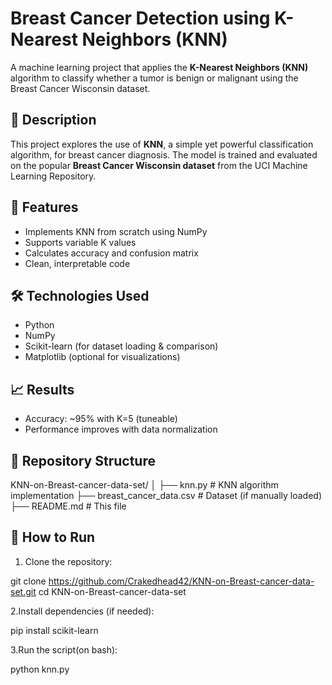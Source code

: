 # Breast Cancer Detection using K-Nearest Neighbors (KNN)

A machine learning project that applies the **K-Nearest Neighbors (KNN)** algorithm to classify whether a tumor is benign or malignant using the Breast Cancer Wisconsin dataset.

## 📌 Description

This project explores the use of **KNN**, a simple yet powerful classification algorithm, for breast cancer diagnosis. The model is trained and evaluated on the popular **Breast Cancer Wisconsin dataset** from the UCI Machine Learning Repository.

## 🚀 Features

- Implements KNN from scratch using NumPy
- Supports variable K values
- Calculates accuracy and confusion matrix
- Clean, interpretable code

## 🛠️ Technologies Used

- Python
- NumPy
- Scikit-learn (for dataset loading & comparison)
- Matplotlib (optional for visualizations)

## 📈 Results

- Accuracy: ~95% with K=5 (tuneable)
- Performance improves with data normalization

## 📂 Repository Structure
KNN-on-Breast-cancer-data-set/
│
├── knn.py # KNN algorithm implementation
├── breast_cancer_data.csv # Dataset (if manually loaded)
├── README.md # This file



## 🔧 How to Run

 1. Clone the repository:

 git clone https://github.com/Crakedhead42/KNN-on-Breast-cancer-data-set.git
 cd KNN-on-Breast-cancer-data-set
  
  
 2.Install dependencies (if needed):
  
 pip install scikit-learn
  
  
 3.Run the script(on bash):
  
 python knn.py





